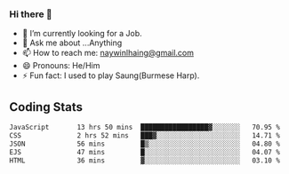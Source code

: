 ### Hi there 👋

- 🔭 I’m currently looking for a Job.
- 💬 Ask me about ...Anything
- 📫 How to reach me: naywinlhaing@gmail.com
- 😄 Pronouns: He/Him
- ⚡ Fun fact: I used to play Saung(Burmese Harp).


## Coding Stats
<!--START_SECTION:waka-->

```txt
JavaScript       13 hrs 50 mins  █████████████████▓░░░░░░░   70.95 %
CSS              2 hrs 52 mins   ███▓░░░░░░░░░░░░░░░░░░░░░   14.71 %
JSON             56 mins         █▒░░░░░░░░░░░░░░░░░░░░░░░   04.80 %
EJS              47 mins         █░░░░░░░░░░░░░░░░░░░░░░░░   04.07 %
HTML             36 mins         ▓░░░░░░░░░░░░░░░░░░░░░░░░   03.10 %
```

<!--END_SECTION:waka-->
